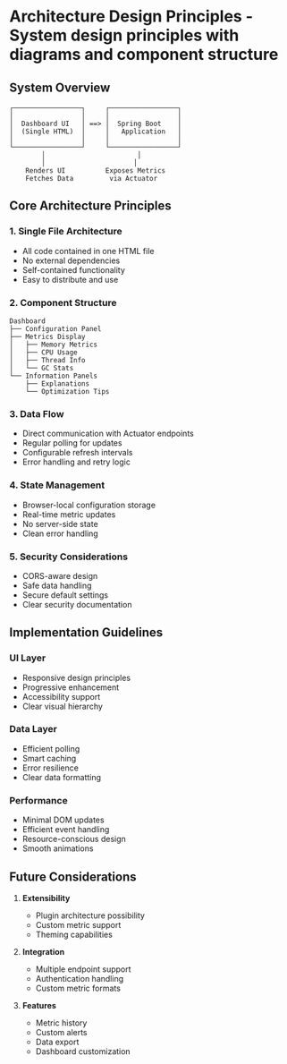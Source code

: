 # Architecture Design Principles - System design principles with diagrams and component structure

## System Overview

```
┌─────────────────┐     ┌─────────────────┐
│                 │     │                 │
│  Dashboard UI   │ ==> │  Spring Boot    │
│  (Single HTML)  │     │   Application   │
│                 │     │                 │
└─────────────────┘     └─────────────────┘
        │                       │
        │                      │
    Renders UI          Exposes Metrics
    Fetches Data         via Actuator
```

## Core Architecture Principles

### 1. Single File Architecture
- All code contained in one HTML file
- No external dependencies
- Self-contained functionality
- Easy to distribute and use

### 2. Component Structure
```
Dashboard
├── Configuration Panel
├── Metrics Display
│   ├── Memory Metrics
│   ├── CPU Usage
│   ├── Thread Info
│   └── GC Stats
└── Information Panels
    ├── Explanations
    └── Optimization Tips
```

### 3. Data Flow
- Direct communication with Actuator endpoints
- Regular polling for updates
- Configurable refresh intervals
- Error handling and retry logic

### 4. State Management
- Browser-local configuration storage
- Real-time metric updates
- No server-side state
- Clean error handling

### 5. Security Considerations
- CORS-aware design
- Safe data handling
- Secure default settings
- Clear security documentation

## Implementation Guidelines

### UI Layer
- Responsive design principles
- Progressive enhancement
- Accessibility support
- Clear visual hierarchy

### Data Layer
- Efficient polling
- Smart caching
- Error resilience
- Clear data formatting

### Performance
- Minimal DOM updates
- Efficient event handling
- Resource-conscious design
- Smooth animations

## Future Considerations

1. **Extensibility**
   - Plugin architecture possibility
   - Custom metric support
   - Theming capabilities

2. **Integration**
   - Multiple endpoint support
   - Authentication handling
   - Custom metric formats

3. **Features**
   - Metric history
   - Custom alerts
   - Data export
   - Dashboard customization
